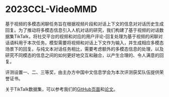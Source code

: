 # 2023CCL-VideoMMD

基于视频的多模态闲聊任务旨在根据视频片段和对话上下文的信息对对话历史生成回复。为了推动将多模态信息引入人机对话的研究，我们构建了基于视频的对话数据集TikTalk，将社交平台的视频和对应的用户评论-回复处理为基于视频的闲聊对话语料用于本次任务。模型需要将视频和对话上下文作为输入，并生成相应多模态场景下的回复。与纯文本对话任务相比，需要考虑额外的多模态信息的处理，以及研究不同模态的信息之间的如何更好地交互和融合，以产生合理的、令人满意的回复。

评测设置一、二、三等奖，由主办方中国中文信息学会为本次评测获奖队伍提供荣誉证书。

关于TikTalk数据集，可以参考我们的[GitHub页面](https://github.com/RUC-AIMind/TikTalk)和[论文](https://arxiv.org/abs/2301.05880)。
